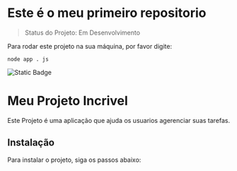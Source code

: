 <h1>Este é o meu primeiro repositorio</h1>

> Status do Projeto: Em Desenvolvimento

Para rodar este projeto na sua máquina, por favor digite:

```
node app . js
```
![Static Badge](https://img.shields.io/badge/STATUS-DESENVOLVIMENTO-pink)

# Meu Projeto Incrivel
Este Projeto é uma aplicação que ajuda os usuarios agerenciar suas tarefas.
## Instalação
Para instalar o projeto, siga os passos abaixo: 
